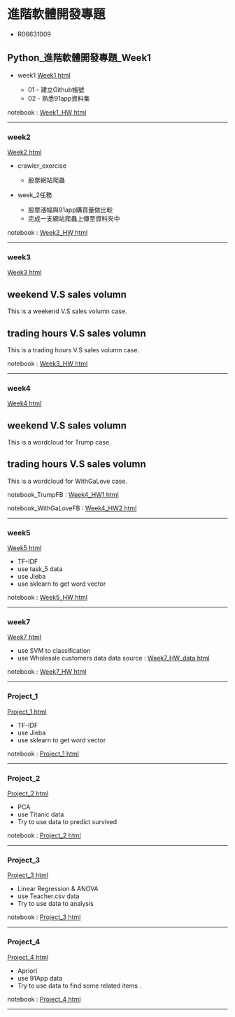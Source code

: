  # 進階軟體開發專題
- R06631009

 ## Python_進階軟體開發專題_Week1
- week1
[Week1 html](https://github.com/liansin/Class_CSX/tree/master/week1) 

    - 01 - 建立Github帳號
    - 02 - 熟悉91app資料集       

notebook : [Week1_HW html](https://github.com/liansin/Class_CSX/blob/master/week1/Untitled.ipynb) 

---

### week2
[Week2 html](https://github.com/liansin/Class_CSX/tree/master/week2) 

- crawler_exercise
    - 股票網站爬蟲

    
- week_2任務
    - 股票漲幅與91app購買量做比較
    - 完成一支網站爬蟲上傳至資料夾中   

notebook : [Week2_HW html](https://github.com/liansin/Class_CSX/blob/master/week2/WebCraw.ipynb)

---

### week3
[Week3 html](https://github.com/liansin/Class_CSX/tree/master/week3) 

## weekend V.S sales volumn
This is a weekend V.S sales volumn case.

## trading hours V.S sales volumn
This is a trading hours V.S sales volumn case.

notebook : [Week3_HW html](https://github.com/liansin/Class_CSX/blob/master/week3/Untitled.ipynb)

---

### week4
[Week4 html](https://github.com/liansin/Class_CSX/tree/master/week4) 

## weekend V.S sales volumn
This is a wordcloud for Trump case.

## trading hours V.S sales volumn
This is a wordcloud for WithGaLove case.

notebook_TrumpFB : [Week4_HW1 html](https://github.com/liansin/Class_CSX/blob/master/week4/wordcloud.ipynb) 

notebook_WithGaLoveFB : [Week4_HW2 html](https://github.com/liansin/Class_CSX/blob/master/week4/wordcloud_FB.ipynb) 

---

### week5
[Week5 html](https://github.com/liansin/Class_CSX/tree/master/week5) 

 - TF-IDF
 - use task_5 data
 - use Jieba
 - use sklearn to get word vector

notebook : [Week5_HW html](https://github.com/liansin/Class_CSX/blob/master/week5/TF-IDF.ipynb) 

---


### week7
[Week7 html](https://github.com/liansin/Class_CSX/tree/master/week7) 

 - use SVM to classification
 - use Wholesale customers data 
 data source : [Week7_HW_data html](http://archive.ics.uci.edu/ml/datasets/Wholesale+customers) 

 notebook : [Week7_HW html](https://github.com/liansin/Class_CSX/blob/master/week7/Untitled.ipynb) 

---

### Project_1
[Project_1 html](https://github.com/liansin/Class_CSX/tree/master/projetc_1) 

 - TF-IDF 
 - use Jieba
 - use sklearn to get word vector

notebook : [Project_1 html](https://github.com/liansin/Class_CSX/blob/master/projetc_1/TF-IDF.ipynb) 

---

### Project_2
[Project_2 html](https://github.com/liansin/Class_CSX/tree/master/week8) 

 - PCA 
 - use Titanic data
 - Try to use data to predict survived

notebook : [Project_2 html](https://github.com/liansin/Class_CSX/blob/master/week8/PCA_for_titanic.ipynb) 

---

### Project_3
[Project_3 html](https://github.com/liansin/Class_CSX/tree/master/week9) 

 - Linear Regression & ANOVA 
 - use Teacher.csv data
 - Try to use data to analysis

notebook : [Project_3 html](https://github.com/liansin/Class_CSX/blob/master/week9/HW9.ipynb) 

---

### Project_4
[Project_4 html](https://github.com/liansin/Class_CSX/tree/master/week10) 

 - Apriori 
 - use 91App data
 - Try to use data to find some related items . 

notebook : [Project_4 html](https://github.com/liansin/Class_CSX/blob/master/week10/project4.ipynb) 

---
